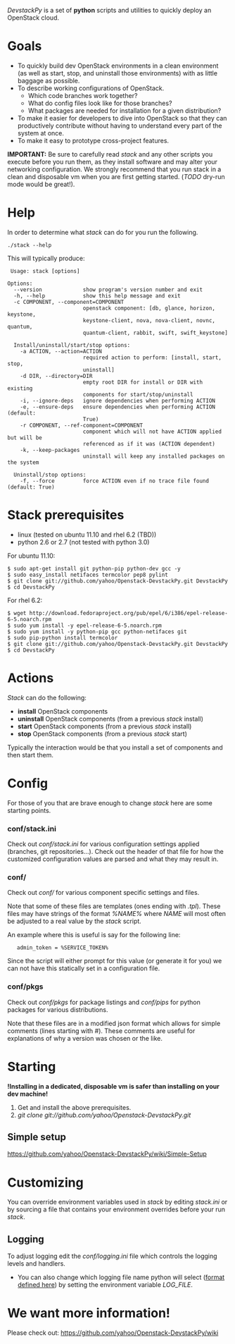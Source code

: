 *DevstackPy* is a set of **python** scripts and utilities to quickly deploy an OpenStack cloud.

# Goals

* To quickly build dev OpenStack environments in a clean environment (as well as start, stop, and uninstall those environments) with as little baggage as possible.
* To describe working configurations of OpenStack.
    * Which code branches work together? 
    * What do config files look like for those branches? 
    * What packages are needed for installation for a given distribution?
* To make it easier for developers to dive into OpenStack so that they can productively contribute without having to understand every part of the system at once.
* To make it easy to prototype cross-project features.

**IMPORTANT:** Be sure to carefully read *stack* and any other scripts you execute before you run them, as they install software and may alter your networking configuration.  We strongly recommend that you run stack in a clean and disposable vm when you are first getting started. (*TODO* dry-run mode would be great!).

# Help

In order to determine what *stack* can do for you run the following.

    ./stack --help
 
This will typically produce:
    
     Usage: stack [options]
     
    Options:
      --version             show program's version number and exit
      -h, --help            show this help message and exit
      -c COMPONENT, --component=COMPONENT
                            openstack component: [db, glance, horizon, keystone,
                            keystone-client, nova, nova-client, novnc, quantum,
                            quantum-client, rabbit, swift, swift_keystone]
    
      Install/uninstall/start/stop options:
        -a ACTION, --action=ACTION
                            required action to perform: [install, start, stop,
                            uninstall]
        -d DIR, --directory=DIR
                            empty root DIR for install or DIR with existing
                            components for start/stop/uninstall
        -i, --ignore-deps   ignore dependencies when performing ACTION
        -e, --ensure-deps   ensure dependencies when performing ACTION (default:
                            True)
        -r COMPONENT, --ref-component=COMPONENT
                            component which will not have ACTION applied but will be
                            referenced as if it was (ACTION dependent)
        -k, --keep-packages
                            uninstall will keep any installed packages on the system
    
      Uninstall/stop options:
        -f, --force         force ACTION even if no trace file found (default: True)
    

# Stack prerequisites

* linux (tested on ubuntu 11.10 and rhel 6.2 (TBD))
* python 2.6 or 2.7 (not tested with python 3.0)

For ubuntu 11.10:

    $ sudo apt-get install git python-pip python-dev gcc -y
    $ sudo easy_install netifaces termcolor pep8 pylint
    $ git clone git://github.com/yahoo/Openstack-DevstackPy.git DevstackPy
    $ cd DevstackPy

For rhel 6.2:

    $ wget http://download.fedoraproject.org/pub/epel/6/i386/epel-release-6-5.noarch.rpm
    $ sudo yum install -y epel-release-6-5.noarch.rpm
    $ sudo yum install -y python-pip gcc python-netifaces git
    $ sudo pip-python install termcolor
    $ git clone git://github.com/yahoo/Openstack-DevstackPy.git DevstackPy
    $ cd DevstackPy


# Actions

*Stack* can do the following:

* __install__ OpenStack components
* __uninstall__ OpenStack components (from a previous *stack* install)
* __start__ OpenStack components (from a previous *stack* install)
* __stop__ OpenStack components (from a previous *stack* start)

Typically the interaction would be that you install a set of components and then start them. 

# Config

For those of you that are brave enough to change *stack* here are some starting points.

###  conf/stack.ini

Check out *conf/stack.ini* for various configuration settings applied (branches, git repositories...).  Check out the header of that file for how the customized configuration values are parsed and what they may result in.


### conf/

Check out *conf/* for various component specific settings and files. 

Note that some of these files are templates (ones ending with *.tpl*).
These files may have strings of the format *%NAME%* where *NAME* will most often be adjusted to a real value by the *stack* script.  

An example where this is useful is say for the following line:

       admin_token = %SERVICE_TOKEN% 

Since the script will either prompt for this value (or generate it for you) we can not have this statically set in a configuration file. 

### conf/pkgs

Check out *conf/pkgs* for package listings and *conf/pips* for python packages for various distributions. 

Note that these files are in a modified json format which allows for simple comments (lines starting with *#*). These comments are useful for explanations of why a version was chosen or the like.

# Starting

**!Installing in a dedicated, disposable vm is safer than installing on your dev machine!**

1. Get and install the above prerequisites.
1. *git clone git://github.com/yahoo/Openstack-DevstackPy.git*

## Simple setup

https://github.com/yahoo/Openstack-DevstackPy/wiki/Simple-Setup

# Customizing

You can override environment variables used in *stack* by editing *stack.ini* or by sourcing a file that contains your environment overrides before your run *stack*.

## Logging

To adjust logging edit the *conf/logging.ini* file which controls the logging levels and handlers. 

* You can also change which logging file name python will select ([format defined here](http://docs.python.org/dev/library/logging.config.html)) by setting the environment variable *LOG_FILE*.

# We want more information!

Please check out: <https://github.com/yahoo/Openstack-DevstackPy/wiki>
